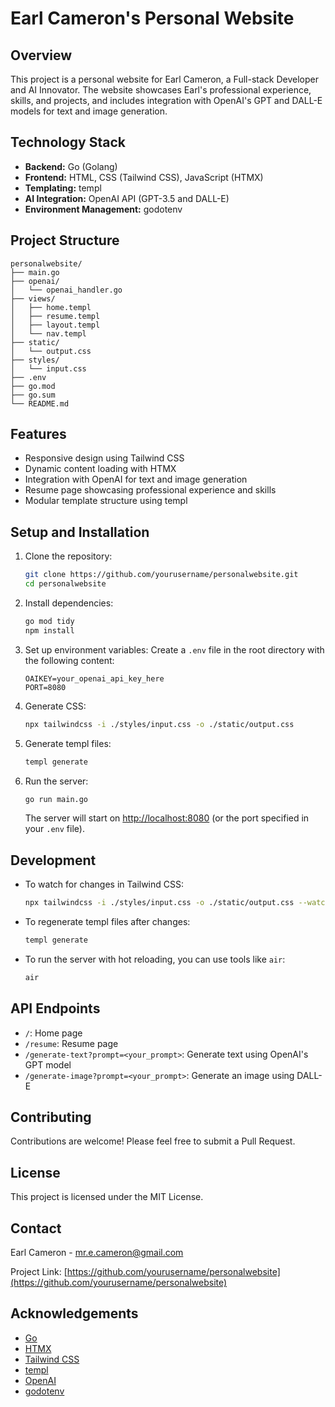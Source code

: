 # Earl Cameron's Personal Website

## Overview

This project is a personal website for Earl Cameron, a Full-stack Developer and AI Innovator. The website showcases Earl's professional experience, skills, and projects, and includes integration with OpenAI's GPT and DALL-E models for text and image generation.

## Technology Stack

- **Backend:** Go (Golang)
- **Frontend:** HTML, CSS (Tailwind CSS), JavaScript (HTMX)
- **Templating:** templ
- **AI Integration:** OpenAI API (GPT-3.5 and DALL-E)
- **Environment Management:** godotenv

## Project Structure

```
personalwebsite/
├── main.go
├── openai/
│   └── openai_handler.go
├── views/
│   ├── home.templ
│   ├── resume.templ
│   ├── layout.templ
│   └── nav.templ
├── static/
│   └── output.css
├── styles/
│   └── input.css
├── .env
├── go.mod
├── go.sum
└── README.md
```

## Features

- Responsive design using Tailwind CSS
- Dynamic content loading with HTMX
- Integration with OpenAI for text and image generation
- Resume page showcasing professional experience and skills
- Modular template structure using templ

## Setup and Installation

1. Clone the repository:
   ```sh
   git clone https://github.com/yourusername/personalwebsite.git
   cd personalwebsite
   ```

2. Install dependencies:
   ```sh
   go mod tidy
   npm install
   ```

3. Set up environment variables:
   Create a `.env` file in the root directory with the following content:
   ```
   OAIKEY=your_openai_api_key_here
   PORT=8080
   ```

4. Generate CSS:
   ```sh
   npx tailwindcss -i ./styles/input.css -o ./static/output.css
   ```

5. Generate templ files:
   ```sh
   templ generate
   ```

6. Run the server:
   ```sh
   go run main.go
   ```
   The server will start on [http://localhost:8080](http://localhost:8080) (or the port specified in your `.env` file).

## Development

- To watch for changes in Tailwind CSS:
  ```sh
  npx tailwindcss -i ./styles/input.css -o ./static/output.css --watch
  ```

- To regenerate templ files after changes:
  ```sh
  templ generate
  ```

- To run the server with hot reloading, you can use tools like `air`:
  ```sh
  air
  ```

## API Endpoints

- `/`: Home page
- `/resume`: Resume page
- `/generate-text?prompt=<your_prompt>`: Generate text using OpenAI's GPT model
- `/generate-image?prompt=<your_prompt>`: Generate an image using DALL-E

## Contributing

Contributions are welcome! Please feel free to submit a Pull Request.

## License

This project is licensed under the MIT License.

## Contact

Earl Cameron - [mr.e.cameron@gmail.com](mailto:mr.e.cameron@gmail.com)

Project Link: [https://github.com/yourusername/personalwebsite](https://github.com/yourusername/personalwebsite)

## Acknowledgements

- [Go](https://golang.org/)
- [HTMX](https://htmx.org/)
- [Tailwind CSS](https://tailwindcss.com/)
- [templ](https://github.com/a-h/templ)
- [OpenAI](https://openai.com/)
- [godotenv](https://github.com/joho/godotenv)
```